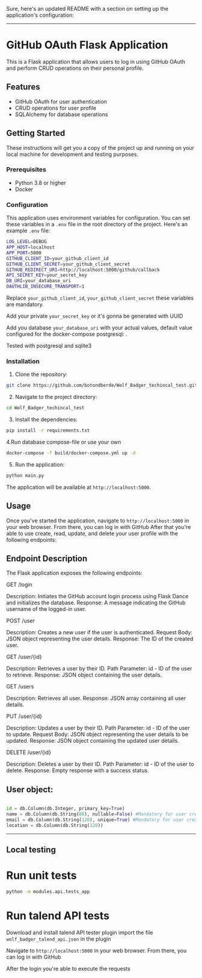 Sure, here's an updated README with a section on setting up the application's configuration:

---

# GitHub OAuth Flask Application

This is a Flask application that allows users to log in using GitHub OAuth and perform CRUD operations on their personal profile.

## Features

- GitHub OAuth for user authentication
- CRUD operations for user profile
- SQLAlchemy for database operations

## Getting Started

These instructions will get you a copy of the project up and running on your local machine for development and testing purposes.

### Prerequisites

- Python 3.8 or higher
- Docker

### Configuration

This application uses environment variables for configuration. You can set these variables in a `.env` file in the root directory of the project. Here's an example `.env` file:

```bash
LOG_LEVEL=DEBUG
APP_HOST=localhost
APP_PORT=5000
GITHUB_CLIENT_ID=your_github_client_id
GITHUB_CLIENT_SECRET=your_github_client_secret
GITHUB_REDIRECT_URI=http://localhost:5000/github/callback
API_SECRET_KEY=your_secret_key
DB_URI=your_database_uri
OAUTHLIB_INSECURE_TRANSPORT=1
```

Replace `your_github_client_id`, `your_github_client_secret` these variables are mandatory.

Add your private `your_secret_key` or it's gonna be generated with UUID

Add you database `your_database_uri` with your actual values, default value configured for the docker-compose postgresql: . 

Tested with postgresql and sqlite3

### Installation

1. Clone the repository:

```bash
git clone https://github.com/botondberde/Wolf_Badger_techincal_test.git
```

2. Navigate to the project directory:

```bash
cd Wolf_Badger_techincal_test
```

3. Install the dependencies:

```bash
pip install -r requirements.txt
```
4.Run database compose-file or use your own
```bash
docker-compose -f build/docker-compose.yml up -d
```

5. Run the application:

```bash
python main.py
```


The application will be available at `http://localhost:5000`.

## Usage

Once you've started the application, navigate to `http://localhost:5000` in your web 
browser. From there, you can log in with GitHub
After that you're able to use create, read, update, and delete your user profile with the following endpoints:


## Endpoint Description
The Flask application exposes the following endpoints:

GET /login

Description: Initiates the GitHub account login process using Flask Dance and initializes the database.
Response: A message indicating the GitHub username of the logged-in user.


POST /user

Description: Creates a new user if the user is authenticated.
Request Body: JSON object representing the user details.
Response: The ID of the created user.


GET /user/{id}

Description: Retrieves a user by their ID.
Path Parameter: id - ID of the user to retrieve.
Response: JSON object containing the user details.

GET /users

Description: Retrieves all user.
Response: JSON array containing all user details.


PUT /user/{id}

Description: Updates a user by their ID.
Path Parameter: id - ID of the user to update.
Request Body: JSON object representing the user details to be updated.
Response: JSON object containing the updated user details.


DELETE /user/{id}

Description: Deletes a user by their ID.
Path Parameter: id - ID of the user to delete.
Response: Empty response with a success status.

## User object:
```python

id = db.Column(db.Integer, primary_key=True)
name = db.Column(db.String(80), nullable=False) #Mandatory for user creation
email = db.Column(db.String(120), unique=True) #Mandatory for user creation
location = db.Column(db.String(120))
```
---

## Local testing

# Run unit tests
```bash
python -m modules.api.tests_app
```
# Run talend API tests

Download and install talend API tester plugin
import the file `wolf_badger_talend_api.json` in the plugin

Navigate to `http://localhost:5000` in your web browser. From there, you can log in with GitHub

After the login you're able to execute the requests

